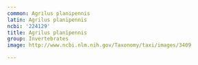```yaml
---
common: Agrilus planipennis
latin: Agrilus planipennis
ncbi: '224129'
title: Agrilus planipennis
group: Invertebrates
image: http://www.ncbi.nlm.nih.gov/Taxonomy/taxi/images/3409

---
```

